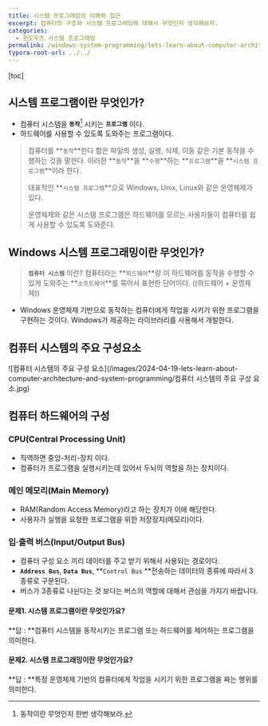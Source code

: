 ```yaml
---
title: 시스템 프로그래밍의 이해와 접근
excerpt: 컴퓨터의 구조와 시스템 프로그래밍에 대해서 무엇인지 생각해보자.
categories:
  - 윈도우즈 시스템 프로그래밍
permalink: /windows-system-programming/lets-learn-about-computer-architecture-and-system-programming
typora-root-url: ../../
---
```


[toc]
## 시스템 프로그램이란 무엇인가?

- 컴퓨터 시스템을 **`동작`**[^1] 시키는 **`프로그램`** 이다.
- 하드웨어를 사용할 수 있도록 도와주는 프로그램이다.

> 컴퓨터를 **`동작`**한다 함은 
> 파일의 생성, 실행, 삭제, 이동 같은 기본 동작을 수행하는 것을 말한다.
> 이러한 **`동작`**을 **`수행`**하는 **`프로그램`**을 **`시스템 프로그램`**이라 한다.
>
> 대표적인 **`시스템 프로그램`**으로
> Windows, Unix, Linux와 같은 운영체제가 있다.
>
> 운영체제와 같은 시스템 프로그램은 하드웨어를 모르는 사용자들이
> 컴퓨터를 쉽게 사용할 수 있도록 도와준다.



## Windows 시스템 프로그래밍이란 무엇인가?

> **`컴퓨터 시스템`** 이란?
> 컴퓨터라는 **`하드웨어`**랑 이 하드웨어를 동작을 수행할 수 있게 도와주는 **`소프트웨어`**를 
> 묶어서 표현한 단어이다.
> ((하드웨어 + 운영체제))

- Windows 운영체제 기반으로 동작하는 컴퓨터에게 작업을 시키기 위한 프로그램을 구현하는 것이다.
  Windows가 제공하는 라이브러리를 사용해서 개발한다.
  
  

## 컴퓨터 시스템의 주요 구성요소

![컴퓨터 시스템의 주요 구성 요소](/images/2024-04-19-lets-learn-about-computer-architecture-and-system-programming/컴퓨터 시스템의 주요 구성 요소.jpg)

## 컴퓨터 하드웨어의 구성

### CPU(Central Processing Unit)

- 직역하면 중앙-처리-장치 이다.
- 컴퓨터가 프로그램을 실행시키는데 있어서 두뇌의 역할을 하는 장치이다.

### 메인 메모리(Main Memory)

- RAM(Random Access Memory)라고 하는 장치가 이에 해당한다.
- 사용자가 실행을 요청한 프로그램을 위한 저장장치(메모리)이다.

### 입·출력 버스(Input/Output Bus)

- 컴퓨터 구성 요소 끼리 데이터를 주고 받기 위해서 사용되는 경로이다.
- **`Address Bus`**, **`Data Bus`**, **`Control Bus` **전송하는 데이터의 종류에 따라서 3종류로 구분된다.
- 버스가 3종류로 나뉜다는 것 보다는 버스의 역할에 대해서 관심을 가지기 바랍니다.





#### 문제1. 시스템 프로그램이란 무엇인가요?

**답 : **컴퓨터 시스템을 동작시키는 프로그램 또는 하드웨어를 제어하는 프로그램을 의미한다.



#### 문제2. 시스템 프로그래밍이란 무엇인가요?

**답 : **특정 운영체제 기반의 컴퓨터에게 작업을 시키기 위한 프로그램을 짜는 행위를 의미한다.



[^1]: 동작이란 무엇인지 한번 생각해보라.

